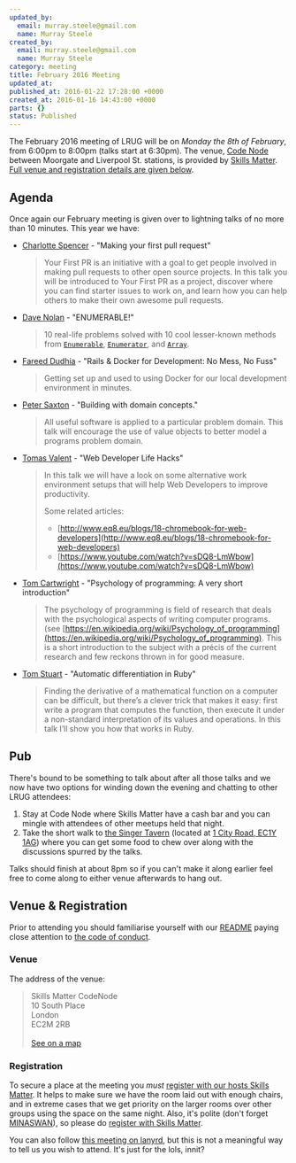 ```yaml
---
updated_by:
  email: murray.steele@gmail.com
  name: Murray Steele
created_by:
  email: murray.steele@gmail.com
  name: Murray Steele
category: meeting
title: February 2016 Meeting
updated_at:
published_at: 2016-01-22 17:28:00 +0000
created_at: 2016-01-16 14:43:00 +0000
parts: {}
status: Published
---
```


The February 2016 meeting of LRUG will be on *Monday the 8th of February*, from 6:00pm to 8:00pm (talks start at 6:30pm).  The venue, [Code Node](https://skillsmatter.com/locations/264-skills-matter-codenode) between Moorgate and Liverpool St. stations, is provided by [Skills Matter](http://www.skillsmatter.com).  [Full venue and registration details are given below](#feb16registration).

Agenda
------

Once again our February meeting is given over to lightning talks of no more than 10 minutes.  This year we have:

* [Charlotte Spencer](http://www.charlotteis.co.uk/) - "Making your first pull request"

  > Your First PR is an initiative with a goal to get people involved in making
  > pull requests to other open source projects. In this talk you will be
  > introduced to Your First PR as a project, discover where you can find
  > starter issues to work on, and learn how you can help others to make their
  > own awesome pull requests.

* [Dave Nolan](http://kapoq.com/) - "ENUMERABLE!"

  > 10 real-life problems solved with 10 cool lesser-known methods from
  > [`Enumerable`](http://ruby-doc.org/core-2.3.0/Enumerable.html),
  > [`Enumerator`](http://ruby-doc.org/core-2.3.0/Enumerator.html),
  > and [`Array`](http://ruby-doc.org/core-2.3.0/Array.html).

* [Fareed Dudhia](https://twitter.com/fmdud) - "Rails & Docker for Development: No Mess, No Fuss"

  > Getting set up and used to using Docker for our local development
  > environment in minutes.

* [Peter Saxton](https://twitter.com/crowdhailer) - "Building with domain concepts."

  > All useful software is applied to a particular problem domain. This talk
  > will encourage the use of value objects to better model a programs problem
  > domain.

* [Tomas Valent](http://www.eq8.eu/) - "Web Developer Life Hacks"

  > In this talk we will have a look on some alternative work environment
  > setups that will help Web Developers to improve productivity.
  >
  > Some related articles:
  >
  > * [http://www.eq8.eu/blogs/18-chromebook-for-web-developers](http://www.eq8.eu/blogs/18-chromebook-for-web-developers)
  > * [https://www.youtube.com/watch?v=sDQ8-LmWbow](https://www.youtube.com/watch?v=sDQ8-LmWbow)

* [Tom Cartwright](http://www.tomcartwright.net/) - "Psychology of programming: A very short introduction"

  > The psychology of programming is field of research that deals with the
  > psychological aspects of writing computer programs. (see
  > [https://en.wikipedia.org/wiki/Psychology_of_programming](https://en.wikipedia.org/wiki/Psychology_of_programming). This is a short
  > introduction to the subject with a précis of the current research and few
  > reckons thrown in for good measure.

* [Tom Stuart](http://codon.com) - "Automatic differentiation in Ruby"

  > Finding the derivative of a mathematical function on a computer can be
  > difficult, but there’s a clever trick that makes it easy: first write a
  > program that computes the function, then execute it under a non-standard
  > interpretation of its values and operations. In this talk I’ll show you how
  > that works in Ruby.

Pub
---

There's bound to be something to talk about after all those talks and we now have two options for winding down the evening and chatting to other LRUG attendees:

1. Stay at Code Node where Skills Matter have a cash bar and you can mingle with attendees of other meetups held that night.
2. Take the short walk to [the Singer Tavern](http://singertavern.com/) (located at [1 City Road, EC1Y 1AG](https://goo.gl/maps/w9kPu)) where you can get some food to chew over along with the discussions spurred by the talks.

Talks should finish at about 8pm so if you can't make it along earlier feel free to come along to either venue afterwards to hang out.

Venue & Registration <a name="feb16registration">&nbsp;</a>
----------------------------------------------------------

Prior to attending you should familiarise yourself with our [README](http://readme.lrug.org/) paying close attention to [the code of conduct](http://readme.lrug.org/#code-of-conduct).

### Venue

The address of the venue:

> Skills Matter CodeNode<br/>10 South Place<br/>London<br/>EC2M 2RB<br/><br/>[See on a map](https://goo.gl/maps/ONJT4)

### Registration

To secure a place at the meeting you *must* [register with our hosts Skills Matter](https://skillsmatter.com/meetups/7698-lrug-february-2016-lightning-talks-meeting).  It helps to make sure we have the room laid out with enough chairs, and in extreme cases that we get priority on the larger rooms over other groups using the space on the same night.  Also, it's polite (don't forget [MINASWAN](https://en.wikipedia.org/wiki/MINASWAN)), so please do [register with Skills Matter](https://skillsmatter.com/meetups/7698-lrug-february-2016-lightning-talks-meeting).

You can also follow [this meeting on lanyrd](http://lanyrd.com/2016/lrug-february/), but this is not a meaningful way to tell us you wish to attend.  It's just for the lols, innit?
